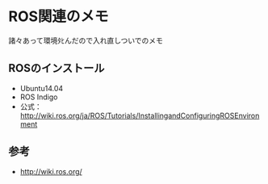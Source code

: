 # ROS関連のメモ
諸々あって環境ﾀﾋんだので入れ直しついでのメモ
## ROSのインストール
* Ubuntu14.04
* ROS Indigo
* 公式：<http://wiki.ros.org/ja/ROS/Tutorials/InstallingandConfiguringROSEnvironment>

## 参考
* <http://wiki.ros.org/>
